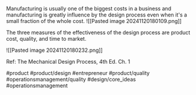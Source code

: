 Manufacturing is usually one of the biggest costs in a business and manufacturing is greatly influence by the design process even when it's a small fraction of the whole cost.
![[Pasted image 20241120180109.png]]

The three measures of the effectiveness of the design process are product cost,
quality, and time to market.  

![[Pasted image 20241120180232.png]]



Ref: The Mechanical Design Process, 4th Ed. Ch. 1

#product #product/design #entrepreneur #product/quality #operationsmanagement/quality #design/core_ideas #operationsmanagement 